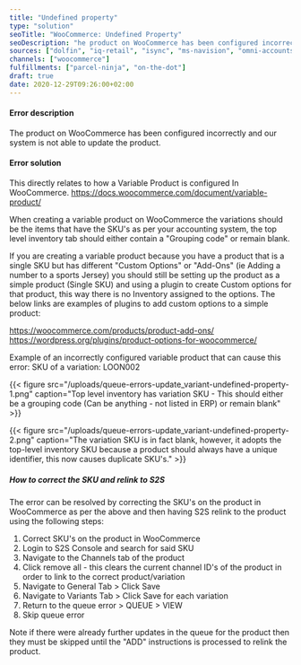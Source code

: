 ```yaml
---
title: "Undefined property"
type: "solution"
seoTitle: "WooCommerce: Undefined Property"
seoDescription: "he product on WooCommerce has been configured incorrectly and our system is not able to update the product."
sources: ["dolfin", "iq-retail", "isync", "ms-navision", "omni-accounts", "pastel-partner", "sage-50cloud-pastel-xpress", "sage-200-evolution", "sage-300cloud", "sage-business-cloud-financials", "sage-evolution", "sage-one", "sage-pastel-evolution", "sap", "syspro" ]
channels: ["woocommerce"]
fulfillments: ["parcel-ninja", "on-the-dot"]
draft: true
date: 2020-12-29T09:26:00+02:00
---
```

<!--Action: update_variant -->
#### Error description
The product on WooCommerce has been configured incorrectly and our system is not able to update the product.

#### Error solution
This directly relates to how a Variable Product is configured In WooCommerce.
https://docs.woocommerce.com/document/variable-product/

When creating a variable product on WooCommerce the variations should be the items that have the SKU's as per your accounting system, the top level inventory tab should either contain a "Grouping code" or remain blank.

If you are creating a variable product because you have a product that is a single SKU but has different  "Custom Options" or "Add-Ons" (ie Adding a number to a sports Jersey) you should still be setting up the product as a simple product (Single SKU) and using a plugin to create Custom options for that product, this way there is no Inventory assigned to the options. The below links are examples of plugins to add custom options to a simple product:

https://woocommerce.com/products/product-add-ons/   
https://wordpress.org/plugins/product-options-for-woocommerce/

Example of an incorrectly configured variable product that can cause this error:
SKU of a variation: LOON002

{{< figure src="/uploads/queue-errors-update_variant-undefined-property-1.png" caption="Top level inventory has variation SKU - This should either be a grouping code (Can be anything - not listed in ERP) or remain blank" >}}

{{< figure src="/uploads/queue-errors-update_variant-undefined-property-2.png" caption="The variation SKU is in fact blank, however, it adopts the top-level inventory SKU because a product should always have a unique identifier, this now causes duplicate SKU's." >}}

##### How to correct the SKU and relink to S2S

The error can be resolved by correcting the SKU's on the product in WooCommerce as per the above and then having S2S relink to the product using the following steps:

1. Correct SKU's on the product in WooCommerce
2. Login to S2S Console and search for said SKU
3. Navigate to the Channels tab of the product
4. Click remove all - this clears the current channel ID's of the product in order to link to the correct product/variation
5. Navigate to General Tab > Click Save
6. Navigate to Variants Tab > Click Save for each variation
7. Return to the queue error > QUEUE > VIEW
8. Skip queue error

Note if there were already further updates in the queue for the product then they must be skipped until the "ADD" instructions is processed to relink the product.



